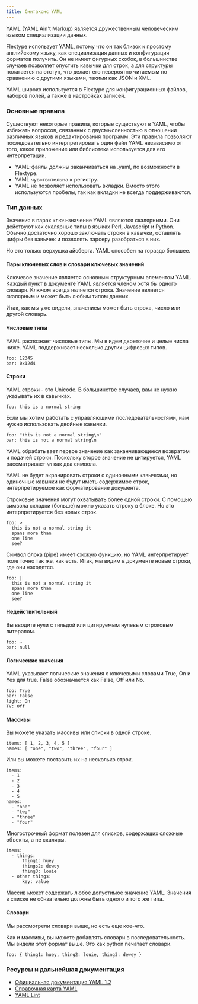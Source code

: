 ```yaml
---
title: Синтаксис YAML
---
```


YAML (YAML Ain't Markup) является дружественным человеческим языком специализации данных.

Flextype использует YAML, потому что он так близок к простому английскому языку, как специализация данных и конфигурация форматов получить. Он не имеет фигурных скобок, в большинстве случаев позволяет опустить кавычки для строк, а для структуры полагается на отступ, что делает его невероятно читаемым по сравнению с другими языками, такими как JSON и XML.

YAML широко используется в Flextype для конфигурационных файлов, наборов полей, а также в настройках записей.

### Основные правила

Существуют некоторые правила, которые существуют в YAML, чтобы избежать вопросов, связанных с двусмысленностью в отношении различных языков и редактирования программ. Эти правила позволяют последовательно интерпретировать один файл YAML независимо от того, какое приложение или библиотека используется для его интерпретации.

* YAML-файлы должны заканчиваться на .yaml, по возможности в Flextype.
* YAML чувствительна к регистру.
* YAML не позволяет использовать вкладки. Вместо этого используются пробелы, так как вкладки не всегда поддерживаются.

### Тип данных

Значения в парах ключ-значение YAML являются скалярными. Они действуют как скалярные типы в языках Perl, Javascript и Python. Обычно достаточно хорошо заключать строки в кавычки, оставлять цифры без кавычек и позволять парсеру разобраться в них.

Но это только верхушка айсберга. YAML способен на гораздо большее.

#### Пары ключевых слов и словари ключевых значений

Ключевое значение является основным структурным элементом YAML. Каждый пункт в документе YAML является членом хотя бы одного словаря. Ключом всегда является строка. Значение является скалярным и может быть любым типом данных.

Итак, как мы уже видели, значением может быть строка, число или другой словарь.

#### Числовые типы

YAML распознает числовые типы. Мы в идем двоеточие и целые числа ниже. YAML поддерживает несколько других цифровых типов.

```
foo: 12345
bar: 0x12d4
```

#### Строки

YAML строки - это Unicode. В большинстве случаев, вам не нужно указывать их в кавычках.

```
foo: this is a normal string
```

Если мы хотим работать с управляющими последовательностями, нам нужно использовать двойные кавычки.

```
foo: "this is not a normal string\n"
bar: this is not a normal string\n
```

YAML обрабатывает первое значение как заканчивающееся возвратом и подачей строки. Поскольку второе значение не цитируется, YAML рассматривает `\n` как два символа.

YAML не будет экранировать строки с одиночными кавычками, но одиночные кавычки не будут иметь содержимое строк, интерпретируемое как форматирование документа.

Строковые значения могут охватывать более одной строки. С помощью символа складки (больше) можно указать строку в блоке. Но это интерпретируется без новых строк.

```
foo: >
  this is not a normal string it
  spans more than
  one line
  see?
```

Символ блока (pipe) имеет схожую функцию, но YAML интерпретирует поле точно так же, как есть. Итак, мы видим в документе новые строки, где они находятся.

```
foo: |
  this is not a normal string it
  spans more than
  one line
  see?
```


#### Недействительный

Вы вводите нули с тильдой или цитируемым нулевым строковым литералом.

```
foo: ~
bar: null
```

#### Логические значения

YAML указывает логические значения с ключевыми словами True, On и Yes для true. False обозначается как False, Off или No.

```
foo: True
bar: False
light: On
TV: Off
```

#### Массивы

Вы можете указать массивы или списки в одной строке.

```
items: [ 1, 2, 3, 4, 5 ]
names: [ "one", "two", "three", "four" ]
```

Или вы можете поставить их на несколько строк.

```
items:
  - 1
  - 2
  - 3
  - 4
  - 5
names:
  - "one"
  - "two"
  - "three"
  - "four"
```

Многострочный формат полезен для списков, содержащих сложные объекты, а не скаляры.

```
items:
  - things:
      thing1: huey
      things2: dewey
      thing3: louie
  - other things:
      key: value
```

Массив может содержать любое допустимое значение YAML. Значения в списке не обязательно должны быть одного и того же типа.

#### Словари

Мы рассмотрели словари выше, но есть еще кое-что.

Как и массивы, вы можете добавлять словари в последовательность. Мы видели этот формат выше. Это как python печатает словари.

```
foo: { thing1: huey, thing2: louie, thing3: dewey }
```

### Ресурсы и дальнейшая документация

* [Официальная документация YAML 1.2](https://yaml.org/spec/1.2/spec.html)
* [Справочная карта YAML](https://yaml.org/refcard.html)
* [YAML Lint](http://www.yamllint.com)
